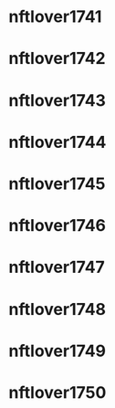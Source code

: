# nftlover1741
# nftlover1742
# nftlover1743
# nftlover1744
# nftlover1745
# nftlover1746
# nftlover1747
# nftlover1748
# nftlover1749
# nftlover1750
